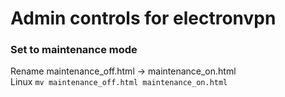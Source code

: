 # Admin controls for electronvpn
### Set to maintenance mode
Rename maintenance_off.html -> maintenance_on.html<br>
Linux `mv maintenance_off.html maintenance_on.html`
